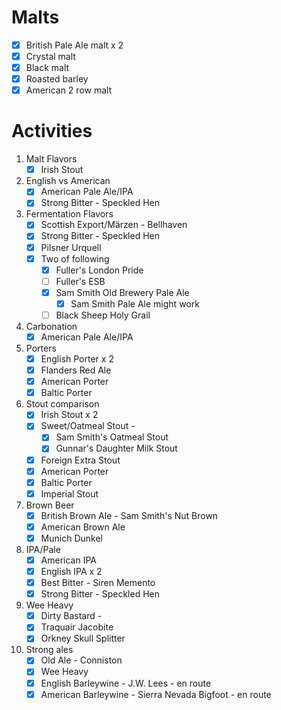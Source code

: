 # Malts

* [x] British Pale Ale malt x 2
* [x] Crystal malt
* [x] Black malt
* [x] Roasted barley
* [x] American 2 row malt

# Activities
1. Malt Flavors
	* [x] Irish Stout
3. English vs American
	* [x] American Pale Ale/IPA
	* [x] Strong Bitter - Speckled Hen
4. Fermentation Flavors
	* [x] Scottish Export/Märzen - Bellhaven
	* [x] Strong Bitter - Speckled Hen
	* [x] Pilsner Urquell
	* [x] Two of following
		* [x] Fuller's London Pride
		* [ ] Fuller's ESB
		* [x] Sam Smith Old Brewery Pale Ale
			* [x] Sam Smith Pale Ale might work
		* [ ] Black Sheep Holy Grail
7. Carbonation
	* [x] American Pale Ale/IPA
8. Porters
	* [x] English Porter x 2
	* [x] Flanders Red Ale
	* [x] American Porter
	* [x] Baltic Porter
9. Stout comparison
	* [x] Irish Stout x 2
	* [x] Sweet/Oatmeal Stout - 
		* [x] Sam Smith's Oatmeal Stout
		* [x] Gunnar's Daughter Milk Stout
	* [x] Foreign Extra Stout
	* [x] American Porter
	* [x] Baltic Porter
	* [x] Imperial Stout
6. Brown Beer
	* [x] British Brown Ale - Sam Smith's Nut Brown
	* [x] American Brown Ale
	* [x] Munich Dunkel
11. IPA/Pale
	* [x] American IPA
	* [x] English IPA x 2
	* [x] Best Bitter - Siren Memento
	* [x] Strong Bitter - Speckled Hen
13. Wee Heavy
	* [x] Dirty Bastard -
	* [x] Traquair Jacobite
	* [x] Orkney Skull Splitter
14. Strong ales
	* [x] Old Ale - Conniston
	* [x] Wee Heavy
	* [x] English Barleywine - J.W. Lees - en route
	* [x] American Barleywine - Sierra Nevada Bigfoot - en route